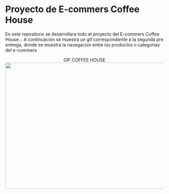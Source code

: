 # Proyecto de E-commers Coffee House

En este repositorio se desarrollara todo el proyecto del E-commers Coffee House...
A continuación se muestra un gif correspondiente a la segunda pre entrega, donde se muestra la navegacion entre los productos o categorias del e-commers

<p align="center"> GIF COFFEE HOUSE
    <img width="600" height="400" src="../Gif-2da-pre-entrega-proyectoReact2.gif">
</p>